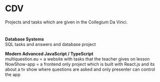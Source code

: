 # CDV
Projects and tasks which are given in the Collegium Da Vinci.

#
**Database Systems**\
SQL tasks and answers and database project

**Modern Advanced JavaScript / TypeScript**\
multiquestion.eu = a website with tasks that the teacher gives on lesson\
NowShow-app = a frontend only project which is built with React.js and its about a tv show where questions are asked and only presenter can control the app


